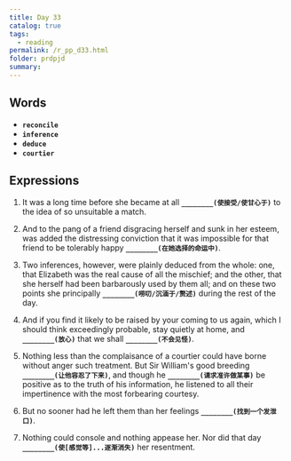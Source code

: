 ```yaml
---
title: Day 33
catalog: true
tags: 
  - reading
permalink: /r_pp_d33.html
folder: prdpjd
summary: 
---
```


## Words

-   <b data-toggle="tooltip" data-original-title="{{site.data.glossary.reconcile}}">`reconcile`</b>
-   <b data-toggle="tooltip" data-original-title="{{site.data.glossary.inference}}">`inference`</b>
-   <b data-toggle="tooltip" data-original-title="{{site.data.glossary.deduce}}">`deduce`</b>
-   <b data-toggle="tooltip" data-original-title="{{site.data.glossary.courtier}}">`courtier`</b>


## Expressions

1.  It was a long time before she became at all <b data-toggle="tooltip" data-original-title="{{site.data.answers.d33_a}}">`________(使接受/使甘心于)`</b> to the idea of so unsuitable a match.

2.  And to the pang of a friend disgracing herself and sunk in her esteem, was added the distressing conviction that it was impossible for that friend to be tolerably happy <b data-toggle="tooltip" data-original-title="{{site.data.answers.d33_b}}">`________(在她选择的命运中)`</b>.

3.  Two inferences, however, were plainly deduced from the whole: one, that Elizabeth was the real cause of all the mischief; and the other, that she herself had been barbarously used by them all; and on these two points she principally <b data-toggle="tooltip" data-original-title="{{site.data.answers.d33_c}}">`________(唠叨/沉湎于/赘述)`</b> during the rest of the day.

4.  And if you find it likely to be raised by your coming to us again, which I should think exceedingly probable, stay quietly at home, and <b data-toggle="tooltip" data-original-title="{{site.data.answers.d33_d}}">`________(放心)`</b> that we shall <b data-toggle="tooltip" data-original-title="{{site.data.answers.d33_d2}}">`________(不会见怪)`</b>.

5.  Nothing less than the complaisance of a courtier could have borne without anger such treatment. But Sir William's good breeding <b data-toggle="tooltip" data-original-title="{{site.data.answers.d33_e}}">`________(让他容忍了下来)`</b>, and though he <b data-toggle="tooltip" data-original-title="{{site.data.answers.d33_e2}}">`________(请求准许做某事)`</b> be positive as to the truth of his information, he listened to all their impertinence with the most forbearing courtesy.

6.  But no sooner had he left them than her feelings <b data-toggle="tooltip" data-original-title="{{site.data.answers.d33_f}}">`________(找到一个发泄口)`</b>.

7.  Nothing could console and nothing appease her. Nor did that day <b data-toggle="tooltip" data-original-title="{{site.data.answers.d33_g}}">`________(使[感觉等]...逐渐消失)`</b> her resentment.
